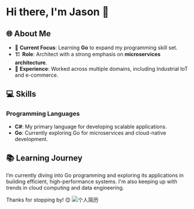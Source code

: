 # Hi there, I'm Jason 👋

## 🌐 About Me

- 🔧 **Current Focus**: Learning **Go** to expand my programming skill set.
- 🏗️ **Role**: Architect with a strong emphasis on **microservices architecture**.
- 💼 **Experience**: Worked across multiple domains, including Industrial IoT and e-commerce.

## 💻 Skills

### Programming Languages
- **C#**: My primary language for developing scalable applications.
- **Go**: Currently exploring Go for microservices and cloud-native development.

## 📚 Learning Journey

I’m currently diving into Go programming and exploring its applications in building efficient, high-performance systems. I'm also keeping up with trends in cloud computing and data engineering.

Thanks for stopping by! 😊
![个人简历](https://visiky.github.io/resume/?branch=main&template=template3&user=Jasonbourne723)
